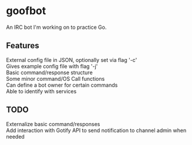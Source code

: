 # goofbot

An IRC bot I'm working on to practice Go.

## Features

External config file in JSON, optionally set via flag '-c'  
Gives example config file with flag '-j'  
Basic command/response structure  
Some minor command/OS Call functions  
Can define a bot owner for certain commands  
Able to identify with services  

## TODO

Externalize basic command/responses  
Add interaction with Gotify API to send notification to channel admin when needed  
